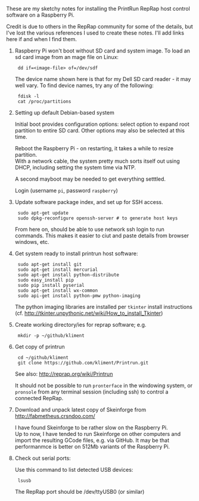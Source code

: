 These are my sketchy notes for installing the PrintRun RepRap host control software on a Raspberry Pi.

Credit is due to others in the RepRap community for some of the details, 
but I've lost the various references I used to create these notes.
I'll add links here if and when I find them.

1. Raspberry Pi won't boot without SD card and system image.
   To load an sd card image from an mage file on Linux:

        dd if=<image-file> of=/dev/sdf

   The device name shown here is that for my Dell SD card reader - it may well vary.
   To find device names, try any of the following:

        fdisk -l
        cat /proc/partitions

2. Setting up default Debian-based system

   Initial boot provides configuration options: 
   select option to expand root partition to entire SD card.
   Other options may also be selected at this time.

   Reboot the Raspberry Pi - on restarting, it takes a while to resize partition.  
   With a network cable, the system pretty much sorts itself out using DHCP, 
   including setting the system time via NTP.

   A second mayboot may be needed to get everything setttled.

   Login (username `pi`, password `raspberry`)

3. Update software package index, and set up for SSH access.

        sudo apt-get update
        sudo dpkg-reconfigure openssh-server # to generate host keys

   From here on, should be able to use network ssh login to run commands.
   This makes it easier to ciut and paste details from browser windows, etc.

4. Get system ready to install printrun host software:

        sudo apt-get install git
        sudo apt-get install mercurial
        sudo apt-get install python-distribute
        sudo easy_install pip
        sudo pip install pyserial
        sudo apt-get install wx-common
        sudo api-get install python-pmw python-imaging

   The python imaging libraries are installed per `tkinter` install instructions 
   (cf. http://tkinter.unpythonic.net/wiki/How_to_install_Tkinter)

5. Create working directory/ies for reprap software; e.g.

        mkdir -p ~/github/kliment

6. Get copy of printrun 

        cd ~/github/kliment
        git clone https://github.com/kliment/Printrun.git

   See also: http://reprap.org/wiki/Printrun

   It should not be possible to run `pronterface` in the windowing system,
   or `pronsole` from any terminal session (including ssh) to control a connected RepRap.

7. Download and unpack latest copy of Skeinforge from  http://fabmetheus.crsndoo.com/

   I have found Skeinforge to be rather slow on the Raspberry Pi.  
   Up to now, I have tended to run Skeinforge on other computers and import the resulting GCode files,
   e.g. via GitHub.  It may be that performanmce is better on 512Mb variants of the Raspberry Pi.

8. Check out serial ports:

   Use this command to list detected USB devices:

        lsusb

   The RepRap port should be /dev/ttyUSB0 (or similar)

